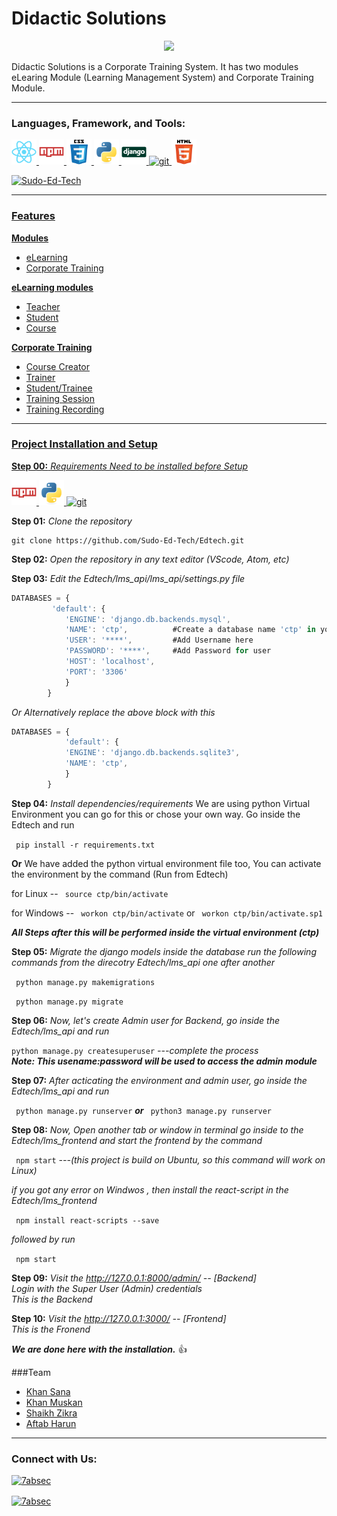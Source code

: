 # Didactic Solutions
<p align="center">
<a href="https://github.com/Sudo-Ed-Tech/Edtech" target="_blank"> 
    <img src="https://github.com/Sudo-Ed-Tech/Edtech/blob/main/lms_frontend/public/logown.png"> 
  </a> 
</p>

<p>
Didactic Solutions is a Corporate Training System. It has two modules eLearing Module (Learning Management System) and Corporate Training Module. 
</p>

<hr />

<h3 align="left">Languages, Framework, and Tools:</h3>
<p align="left"> 
  <a href="https://bestofreactjs.com/" target="_blank"> 
    <img src="https://github.com/devicons/devicon/blob/master/icons/react/react-original.svg" alt="c" width="40" height="40"/> 
  </a>
  <a href="https://www.npmjs.com/" target="_blank"> 
    <img src="https://github.com/devicons/devicon/blob/master/icons/npm/npm-original-wordmark.svg" alt="c" width="40" height="40"/> 
  </a>
  <a href="https://www.w3schools.com/css/" target="_blank"> 
  <img src="https://raw.githubusercontent.com/devicons/devicon/master/icons/css3/css3-original-wordmark.svg" alt="css3" width="40" height="40"/> 
  </a> 
  <a href="https://www.python.org/" target="_blank"> 
  <img src="https://github.com/devicons/devicon/blob/master/icons/python/python-original.svg" alt="css3" width="40" height="40"/> 
  </a> 
  <a href="https://www.djangoproject.com/" target="_blank"> 
    <img src="https://raw.githubusercontent.com/devicons/devicon/master/icons/django/django-original.svg" alt="django" width="40" height="40"/> 
  <a href="https://git-scm.com/" target="_blank"> 
    <img src="https://www.vectorlogo.zone/logos/git-scm/git-scm-icon.svg" alt="git" width="40" height="40"/> 
  </a> 
  <a href="https://www.w3.org/html/" target="_blank"> 
    <img src="https://raw.githubusercontent.com/devicons/devicon/master/icons/html5/html5-original-wordmark.svg" alt="html5" width="40" height="40"/>  
</p>

<p align="left"> <img src="https://komarev.com/ghpvc/?username=Sudo-Ed-Tech&label=Project%20views&color=0e75b6&style=flat" alt="Sudo-Ed-Tech" /> </p>
	 
<hr />	

### Features

	  
**Modules**
 - eLearning
 - Corporate Training

**eLearning modules** </br>
 - Teacher 
 - Student
 - Course

**Corporate Training**

 - Course Creator
 - Trainer
 - Student/Trainee
 - Training Session
 - Training Recording

<hr />

### Project Installation and Setup

**Step 00:** _Requirements Need to be installed before Setup_
<p align="left">
	<a href="https://www.npmjs.com/" target="_blank">
		<img src="https://github.com/devicons/devicon/blob/master/icons/npm/npm-original-wordmark.svg" alt="c" width="40" height="40"/> 
	</a>
	<a href="https://www.python.org/" target="_blank"> 
  		<img src="https://github.com/devicons/devicon/blob/master/icons/python/python-original.svg" alt="css3" width="40" height="40"/> 
  	</a>
	<a href="https://git-scm.com/" target="_blank"> 
   		 <img src="https://www.vectorlogo.zone/logos/git-scm/git-scm-icon.svg" alt="git" width="40" height="40"/> 
  	</a> 
</p>


**Step 01:** _Clone the repository_
```javascipt
git clone https://github.com/Sudo-Ed-Tech/Edtech.git
```

**Step 02:** _Open the repository in any text editor (VScode, Atom, etc)_


**Step 03:** _Edit the  Edtech/lms_api/lms_api/settings.py file_
```javascript
DATABASES = {
		 'default': {
			'ENGINE': 'django.db.backends.mysql',
			'NAME': 'ctp',			#Create a database name 'ctp' in your MySql
			'USER': '****',			#Add Username here
			'PASSWORD': '****',		#Add Password for user
			'HOST': 'localhost',
			'PORT': '3306'
		    }
		}
```
_Or Alternatively replace the above block with this_

```javascript
DATABASES = {
		    'default': {
			'ENGINE': 'django.db.backends.sqlite3',
			'NAME': 'ctp',
		    }
		}
```


**Step 04:** _Install dependencies/requirements_
We are using python Virtual Environment you can go for this or chose your own way. 
Go inside the Edtech and run

``` pip install -r requirements.txt```

**Or**
We have added the python virtual environment file too, You can activate the environment by the command (Run from Edtech)

for Linux   -- ``` source ctp/bin/activate```

for Windows -- ``` workon ctp/bin/activate``` or ``` workon ctp/bin/activate.sp1```


**_All Steps after this will be performed inside the virtual environment (ctp)_**

**Step 05:** _Migrate the django models inside the database run the following commands from the direcotry Edtech/lms_api one after another_

``` python manage.py makemigrations```

``` python manage.py migrate```


**Step 06:** _Now, let's create Admin user for Backend, go inside the Edtech/lms_api and run_

``` python manage.py createsuperuser ``` _---complete the process_ </br>
**_Note: This usename:password will be used to access the admin module_**


**Step 07:** _After acticating the environment and admin user, go inside the Edtech/lms_api and run_

``` python manage.py runserver``` **_or_** ``` python3 manage.py runserver```


**Step 08:** _Now, Open another tab or window in terminal
go inside to the Edtech/lms_frontend and start the frontend by the command_

``` npm start```   _---(this project is build on Ubuntu, so this command will work on Linux)_

_if you got any error on Windwos , then install the react-script in the Edtech/lms_frontend_

``` npm install react-scripts --save```

_followed by run_

``` npm start```


**Step 09:** _Visit the http://127.0.0.1:8000/admin/  -- [Backend] </br>
Login with the Super User (Admin) credentials </br>
This is the Backend_


**Step 10:** _Visit the http://127.0.0.1:3000/  -- [Frontend]</br>
This is the Fronend_


**_We are done here with the installation._** :+1: 


###Team
 - [Khan Sana](https://github.com/KhanSanaParveen) 
 - [Khan Muskan](https://github.com/muskan-1) 
 - [Shaikh Zikra](https://github.com/zikrashaikh08) 
 - [Aftab Harun](https://github.com/7absec)

<hr />
<h3 align="left">Connect with Us:</h3>
<p align="left">
	<a href="https://twitter.com/7absec" target="blank">
		<img src="https://img.shields.io/twitter/follow/7absec?logo=twitter&style=for-the-badge" alt="7absec" />
	</a> 
</p>
<p align="left">
	<a href="https://linkedin.com/in/7absec" target="blank">
		<img align="center" src="https://cdn.jsdelivr.net/npm/simple-icons@3.0.1/icons/linkedin.svg" alt="7absec" height="30" width="40" />
	</a>
</p>

